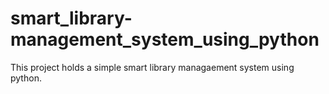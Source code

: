 # smart_library-management_system_using_python
This project holds a simple smart library managaement system using python.
